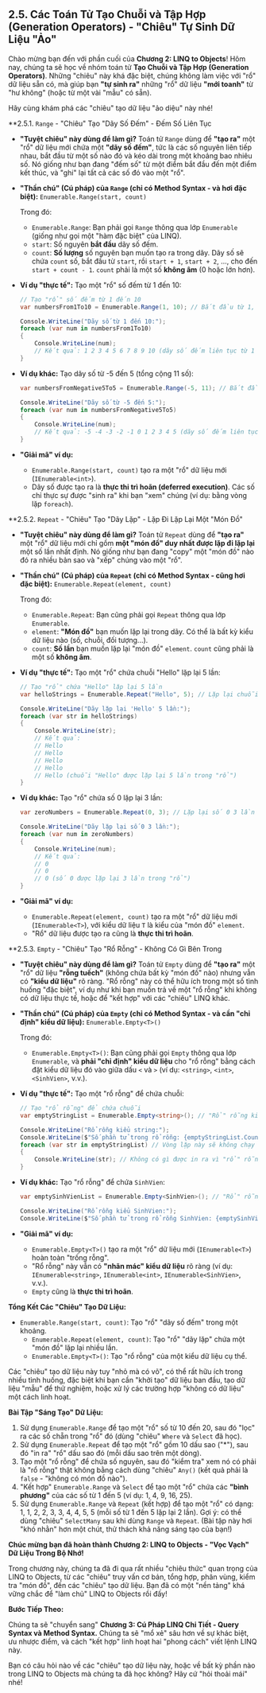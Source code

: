 ## **2.5. Các Toán Tử Tạo Chuỗi và Tập Hợp (Generation Operators) - "Chiêu" Tự Sinh Dữ Liệu "Ảo"**

Chào mừng bạn đến với phần cuối của **Chương 2: LINQ to Objects**! Hôm nay, chúng ta sẽ học về nhóm toán tử **Tạo Chuỗi
và Tập Hợp (Generation Operators)**. Những "chiêu" này khá đặc biệt, chúng không làm việc với "rổ" dữ liệu sẵn có, mà
giúp bạn **"tự sinh ra"** những "rổ" dữ liệu **"mới toanh"** từ "hư không" (hoặc từ một vài "mẫu" có sẵn).

Hãy cùng khám phá các "chiêu" tạo dữ liệu "ảo diệu" này nhé!

\*\*2.5.1. `Range` - "Chiêu" Tạo "Dãy Số Đếm" - Đếm Số Liên Tục

- **"Tuyệt chiêu" này dùng để làm gì?** Toán tử `Range` dùng để **"tạo ra"** một "rổ" dữ liệu mới chứa một **"dãy số
  đếm"**, tức là các số nguyên liên tiếp nhau, bắt đầu từ một số nào đó và kéo dài trong một khoảng bao nhiêu số. Nó
  giống như bạn đang "đếm số" từ một điểm bắt đầu đến một điểm kết thúc, và "ghi" lại tất cả các số đó vào một "rổ".

- **"Thần chú" (Cú pháp) của `Range` (chỉ có Method Syntax - và hơi đặc biệt):** `Enumerable.Range(start, count)`

  Trong đó:

    - `Enumerable.Range`: Bạn phải gọi `Range` thông qua lớp `Enumerable` (giống như gọi một "hàm đặc biệt" của LINQ).
    - `start`: Số nguyên **bắt đầu** dãy số đếm.
    - `count`: **Số lượng** số nguyên bạn muốn tạo ra trong dãy. Dãy số sẽ chứa `count` số, bắt đầu từ `start`, rồi
      `start + 1`, `start + 2`, ..., cho đến `start + count - 1`. `count` phải là một số **không âm** (0 hoặc lớn hơn).

- **Ví dụ "thực tế":** Tạo một "rổ" số đếm từ 1 đến 10:

  ```csharp
  // Tạo "rổ" số đếm từ 1 đến 10
  var numbersFrom1To10 = Enumerable.Range(1, 10); // Bắt đầu từ 1, tạo ra 10 số liên tiếp

  Console.WriteLine("Dãy số từ 1 đến 10:");
  foreach (var num in numbersFrom1To10)
  {
      Console.WriteLine(num);
      // Kết quả: 1 2 3 4 5 6 7 8 9 10 (dãy số đếm liên tục từ 1 đến 10)
  }
  ```

- **Ví dụ khác:** Tạo dãy số từ -5 đến 5 (tổng cộng 11 số):

  ```csharp
  var numbersFromNegative5To5 = Enumerable.Range(-5, 11); // Bắt đầu từ -5, tạo ra 11 số liên tiếp

  Console.WriteLine("Dãy số từ -5 đến 5:");
  foreach (var num in numbersFromNegative5To5)
  {
      Console.WriteLine(num);
      // Kết quả: -5 -4 -3 -2 -1 0 1 2 3 4 5 (dãy số đếm liên tục từ -5 đến 5)
  }
  ```

- **"Giải mã" ví dụ:**
    - `Enumerable.Range(start, count)` tạo ra một "rổ" dữ liệu mới (`IEnumerable<int>`).
    - Dãy số được tạo ra là **thực thi trì hoãn (deferred execution)**. Các số chỉ thực sự được "sinh ra" khi bạn "xem"
      chúng (ví dụ: bằng vòng lặp `foreach`).

\*\*2.5.2. `Repeat` - "Chiêu" Tạo "Dãy Lặp" - Lặp Đi Lặp Lại Một "Món Đồ"

- **"Tuyệt chiêu" này dùng để làm gì?** Toán tử `Repeat` dùng để **"tạo ra"** một "rổ" dữ liệu mới chỉ gồm **một "món
  đồ" duy nhất được lặp đi lặp lại** một số lần nhất định. Nó giống như bạn đang "copy" một "món đồ" nào đó ra nhiều bản
  sao và "xếp" chúng vào một "rổ".

- **"Thần chú" (Cú pháp) của `Repeat` (chỉ có Method Syntax - cũng hơi đặc biệt):** `Enumerable.Repeat(element, count)`

  Trong đó:

    - `Enumerable.Repeat`: Bạn cũng phải gọi `Repeat` thông qua lớp `Enumerable`.
    - `element`: **"Món đồ"** bạn muốn lặp lại trong dãy. Có thể là bất kỳ kiểu dữ liệu nào (số, chuỗi, đối tượng...).
    - `count`: **Số lần** bạn muốn lặp lại "món đồ" `element`. `count` cũng phải là một số **không âm**.

- **Ví dụ "thực tế":** Tạo một "rổ" chứa chuỗi "Hello" lặp lại 5 lần:

  ```csharp
  // Tạo "rổ" chứa "Hello" lặp lại 5 lần
  var helloStrings = Enumerable.Repeat("Hello", 5); // Lặp lại chuỗi "Hello" 5 lần

  Console.WriteLine("Dãy lặp lại 'Hello' 5 lần:");
  foreach (var str in helloStrings)
  {
      Console.WriteLine(str);
      // Kết quả:
      // Hello
      // Hello
      // Hello
      // Hello
      // Hello (chuỗi "Hello" được lặp lại 5 lần trong "rổ")
  }
  ```

- **Ví dụ khác:** Tạo "rổ" chứa số 0 lặp lại 3 lần:

  ```csharp
  var zeroNumbers = Enumerable.Repeat(0, 3); // Lặp lại số 0 3 lần

  Console.WriteLine("Dãy lặp lại số 0 3 lần:");
  foreach (var num in zeroNumbers)
  {
      Console.WriteLine(num);
      // Kết quả:
      // 0
      // 0
      // 0 (số 0 được lặp lại 3 lần trong "rổ")
  }
  ```

- **"Giải mã" ví dụ:**
    - `Enumerable.Repeat(element, count)` tạo ra một "rổ" dữ liệu mới (`IEnumerable<T>`), với kiểu dữ liệu `T` là kiểu
      của "món đồ" `element`.
    - "Rổ" dữ liệu được tạo ra cũng là **thực thi trì hoãn**.

\*\*2.5.3. `Empty` - "Chiêu" Tạo "Rổ Rỗng" - Không Có Gì Bên Trong

- **"Tuyệt chiêu" này dùng để làm gì?** Toán tử `Empty` dùng để **"tạo ra"** một "rổ" dữ liệu **"rỗng tuếch"** (không
  chứa bất kỳ "món đồ" nào) nhưng vẫn có **"kiểu dữ liệu"** rõ ràng. "Rổ rỗng" này có thể hữu ích trong một số tình
  huống "đặc biệt", ví dụ như khi bạn muốn trả về một "rổ rỗng" khi không có dữ liệu thực tế, hoặc để "kết hợp" với
  các "chiêu" LINQ khác.

- **"Thần chú" (Cú pháp) của `Empty` (chỉ có Method Syntax - và cần "chỉ định" kiểu dữ liệu):** `Enumerable.Empty<T>()`

  Trong đó:

    - `Enumerable.Empty<T>()`: Bạn cũng phải gọi `Empty` thông qua lớp `Enumerable`, và **phải "chỉ định" kiểu dữ liệu**
      cho "rổ rỗng" bằng cách đặt kiểu dữ liệu đó vào giữa dấu `<` và `>` (ví dụ: `<string>`, `<int>`, `<SinhVien>`,
      v.v.).

- **Ví dụ "thực tế":** Tạo một "rổ rỗng" để chứa chuỗi:

  ```csharp
  // Tạo "rổ rỗng" để chứa chuỗi
  var emptyStringList = Enumerable.Empty<string>(); // "Rổ" rỗng kiểu string

  Console.WriteLine("Rổ rỗng kiểu string:");
  Console.WriteLine($"Số phần tử trong rổ rỗng: {emptyStringList.Count()}"); // Kết quả: 0 (rổ rỗng thì số "món đồ" là 0)
  foreach (var str in emptyStringList) // Vòng lặp này sẽ không chạy lần nào vì "rổ" rỗng
  {
      Console.WriteLine(str); // Không có gì được in ra vì "rổ" rỗng
  }
  ```

- **Ví dụ khác:** Tạo "rổ rỗng" để chứa `SinhVien`:

  ```csharp
  var emptySinhVienList = Enumerable.Empty<SinhVien>(); // "Rổ" rỗng kiểu SinhVien (sử dụng "khuôn mẫu" SinhVien đã định nghĩa trước đó)

  Console.WriteLine("Rổ rỗng kiểu SinhVien:");
  Console.WriteLine($"Số phần tử trong rổ rỗng SinhVien: {emptySinhVienList.Count()}"); // Kết quả: 0 (rổ rỗng SinhVien cũng không có "món đồ" nào)
  ```

- **"Giải mã" ví dụ:**
    - `Enumerable.Empty<T>()` tạo ra một "rổ" dữ liệu mới (`IEnumerable<T>`) hoàn toàn "trống rỗng".
    - "Rổ rỗng" này vẫn có **"nhãn mác" kiểu dữ liệu** rõ ràng (ví dụ: `IEnumerable<string>`, `IEnumerable<int>`,
      `IEnumerable<SinhVien>`, v.v.).
    - `Empty` cũng là **thực thi trì hoãn**.

**Tổng Kết Các "Chiêu" Tạo Dữ Liệu:**

- `Enumerable.Range(start, count)`: Tạo "rổ" "dãy số đếm" trong một khoảng.
    - `Enumerable.Repeat(element, count)`: Tạo "rổ" "dãy lặp" chứa một "món đồ" lặp lại nhiều lần.
    - `Enumerable.Empty<T>()`: Tạo "rổ rỗng" của một kiểu dữ liệu cụ thể.

Các "chiêu" tạo dữ liệu này tuy "nhỏ mà có võ", có thể rất hữu ích trong nhiều tình huống, đặc biệt khi bạn cần "khởi
tạo" dữ liệu ban đầu, tạo dữ liệu "mẫu" để thử nghiệm, hoặc xử lý các trường hợp "không có dữ liệu" một cách linh hoạt.

**Bài Tập "Sáng Tạo" Dữ Liệu:**

1. Sử dụng `Enumerable.Range` để tạo một "rổ" số từ 10 đến 20, sau đó "lọc" ra các số chẵn trong "rổ" đó (dùng "chiêu"
   `Where` và `Select` đã học).
2. Sử dụng `Enumerable.Repeat` để tạo một "rổ" gồm 10 dấu sao ("\*"), sau đó "in ra" "rổ" dấu sao đó (mỗi dấu sao trên
   một dòng).
3. Tạo một "rổ rỗng" để chứa số nguyên, sau đó "kiểm tra" xem nó có phải là "rổ rỗng" thật không bằng cách dùng "chiêu"
   `Any()` (kết quả phải là `false` - "không có món đồ nào").
4. "Kết hợp" `Enumerable.Range` và `Select` để tạo một "rổ" chứa các **"bình phương"** của các số từ 1 đến 5 (ví dụ: 1,
   4, 9, 16, 25).
5. Sử dụng `Enumerable.Range` và `Repeat` (kết hợp) để tạo một "rổ" có dạng: 1, 1, 2, 2, 3, 3, 4, 4, 5, 5 (mỗi số từ 1
   đến 5 lặp lại 2 lần). Gợi ý: có thể dùng "chiêu" `SelectMany` sau khi dùng `Range` và `Repeat`. (Bài tập này hơi "khó
   nhằn" hơn một chút, thử thách khả năng sáng tạo của bạn!)

**Chúc mừng bạn đã hoàn thành **Chương 2: LINQ to Objects - "Vọc Vạch" Dữ Liệu Trong Bộ Nhớ**!**

Trong chương này, chúng ta đã đi qua rất nhiều "chiêu thức" quan trọng của LINQ to Objects, từ các "chiêu" truy vấn cơ
bản, tổng hợp, phân vùng, kiểm tra "món đồ", đến các "chiêu" tạo dữ liệu. Bạn đã có một "nền tảng" khá vững chắc để "làm
chủ" LINQ to Objects rồi đấy!

**Bước Tiếp Theo:**

Chúng ta sẽ "chuyển sang" **Chương 3: Cú Pháp LINQ Chi Tiết - Query Syntax và Method Syntax.** Chúng ta sẽ "mổ xẻ" sâu
hơn về sự khác biệt, ưu nhược điểm, và cách "kết hợp" linh hoạt hai "phong cách" viết lệnh LINQ này.

Bạn có câu hỏi nào về các "chiêu" tạo dữ liệu này, hoặc về bất kỳ phần nào trong LINQ to Objects mà chúng ta đã học
không? Hãy cứ "hỏi thoải mái" nhé!

